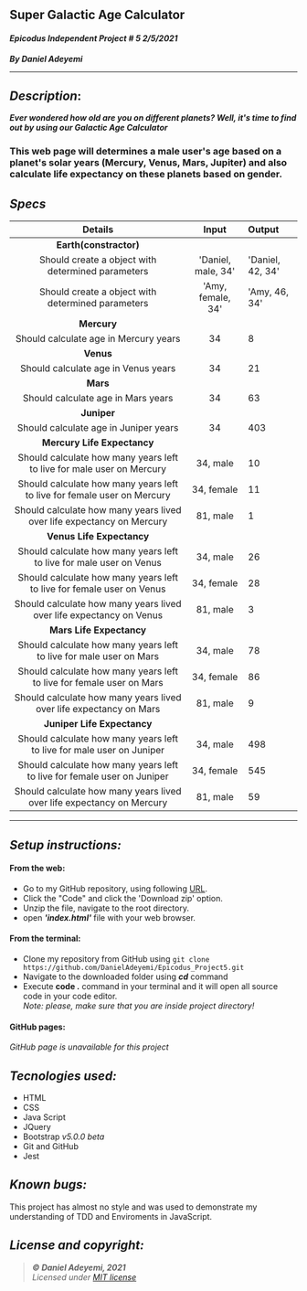 ## Super Galactic Age Calculator
#### *Epicodus Independent Project # 5  2/5/2021*
***By Daniel Adeyemi***
___

## *Description*:    
***Ever wondered how old are you on different planets? Well, it's time to find out by using our Galactic Age Calculator***
### This web page will determines a male user's age based on a planet's solar years (Mercury, Venus, Mars, Jupiter) and also calculate life expectancy on these planets based on gender.

## *Specs*
    
|  Details| Input  | Output  |  
|:---:|:---:|:---|
|   **Earth(constractor)** | 
|  Should create a object with determined parameters |'Daniel, male, 34'  | 'Daniel, 42, 34' | 
|  Should create a object with determined parameters |'Amy, female, 34'  | 'Amy, 46, 34' | 
|   **Mercury** | 
|  Should calculate age in Mercury years | 34 | 8 | 
|   **Venus** | 
|  Should calculate age in Venus years | 34 | 21 | 
|   **Mars** | 
|  Should calculate age in Mars years | 34 | 63 | 
|   **Juniper** | 
|  Should calculate age in Juniper years | 34 | 403 | 
|  **Mercury Life Expectancy** | 
|  Should calculate how many years left to live for male user on Mercury  | 34, male | 10 | 
|  Should calculate how many years left to live for female user on Mercury  | 34, female | 11 | 
|  Should calculate how many years lived over life expectancy on Mercury  | 81, male | 1 | 
|  **Venus Life Expectancy** | 
|  Should calculate how many years left to live for male user on Venus  | 34, male | 26 | 
|  Should calculate how many years left to live for female user on Venus  | 34, female | 28 | 
|  Should calculate how many years lived over life expectancy on Venus | 81, male | 3 | 
|  **Mars Life Expectancy** | 
|  Should calculate how many years left to live for male user on Mars  | 34, male | 78 | 
|  Should calculate how many years left to live for female user on Mars  | 34, female | 86 | 
|  Should calculate how many years lived over life expectancy on Mars  | 81, male | 9 | 
|  **Juniper Life Expectancy** | 
|  Should calculate how many years left to live for male user on Juniper  | 34, male | 498 |
|  Should calculate how many years left to live for female user on Juniper  | 34, female | 545 |  
|  Should calculate how many years lived over life expectancy on Mercury  | 81, male | 59 | 

***
## *Setup instructions:*
#### From the web:
* Go to my GitHub repository, using following [URL](https://github.com/DanielAdeyemi/Epicodus_Project5.git).
* Click the "Code" and click the 'Download zip' option.
* Unzip the file, navigate to the root directory.
* open ***'index.html'*** file with your web browser.
#### From the terminal: 
* Clone my repository from GitHub using `git clone https://github.com/DanielAdeyemi/Epicodus_Project5.git`
* Navigate to the downloaded folder using ***cd*** command
* Execute **code .** command in your terminal and it will open all source code in your code editor.    
*Note: please, make sure that you are inside project directory!*
#### GitHub pages:
*GitHub page is unavailable for this project*

## *Tecnologies used:*
* HTML
* CSS
* Java Script
* JQuery
* Bootstrap *v5.0.0 beta*
* Git and GitHub
 * Jest

## *Known bugs:*
This project has almost no style and was used to demonstrate my understanding of TDD and Enviroments in JavaScript.

## *License and copyright:*

> ***© Daniel Adeyemi, 2021***   
> *Licensed under [MIT license](https://mit-license.org/)*